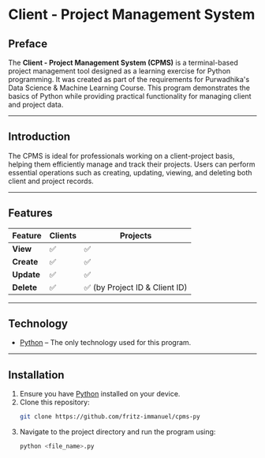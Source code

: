 # **Client - Project Management System**

## Preface
The **Client - Project Management System (CPMS)** is a terminal-based project management tool designed as a learning exercise for Python programming. It was created as part of the requirements for Purwadhika's Data Science & Machine Learning Course. This program demonstrates the basics of Python while providing practical functionality for managing client and project data.

---

## Introduction
The CPMS is ideal for professionals working on a client-project basis, helping them efficiently manage and track their projects. Users can perform essential operations such as creating, updating, viewing, and deleting both client and project records. 

---

## Features

| Feature      | Clients  | Projects                        |
|--------------|----------|---------------------------------|
| **View**     | ✅       | ✅                             |
| **Create**   | ✅       | ✅                             |
| **Update**   | ✅       | ✅                             |
| **Delete**   | ✅       | ✅ (by Project ID & Client ID) |

---

## Technology
- [Python](https://www.python.org/) – The only technology used for this program.

---

## Installation
1. Ensure you have [Python](https://www.python.org/) installed on your device.
2. Clone this repository:
   ```bash
   git clone https://github.com/fritz-immanuel/cpms-py
   ```
3. Navigate to the project directory and run the program using:
    ```bash
    python <file_name>.py
    ```